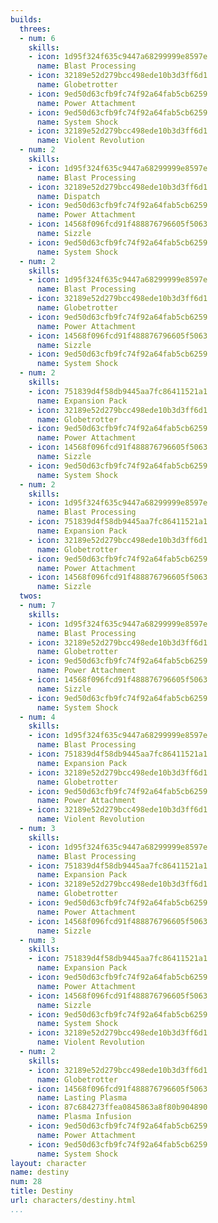 ```yaml
---
builds:
  threes:
  - num: 6
    skills:
    - icon: 1d95f324f635c9447a68299999e8597e
      name: Blast Processing
    - icon: 32189e52d279bcc498ede10b3d3ff6d1
      name: Globetrotter
    - icon: 9ed50d63cfb9fc74f92a64fab5cb6259
      name: Power Attachment
    - icon: 9ed50d63cfb9fc74f92a64fab5cb6259
      name: System Shock
    - icon: 32189e52d279bcc498ede10b3d3ff6d1
      name: Violent Revolution
  - num: 2
    skills:
    - icon: 1d95f324f635c9447a68299999e8597e
      name: Blast Processing
    - icon: 32189e52d279bcc498ede10b3d3ff6d1
      name: Dispatch
    - icon: 9ed50d63cfb9fc74f92a64fab5cb6259
      name: Power Attachment
    - icon: 14568f096fcd91f488876796605f5063
      name: Sizzle
    - icon: 9ed50d63cfb9fc74f92a64fab5cb6259
      name: System Shock
  - num: 2
    skills:
    - icon: 1d95f324f635c9447a68299999e8597e
      name: Blast Processing
    - icon: 32189e52d279bcc498ede10b3d3ff6d1
      name: Globetrotter
    - icon: 9ed50d63cfb9fc74f92a64fab5cb6259
      name: Power Attachment
    - icon: 14568f096fcd91f488876796605f5063
      name: Sizzle
    - icon: 9ed50d63cfb9fc74f92a64fab5cb6259
      name: System Shock
  - num: 2
    skills:
    - icon: 751839d4f58db9445aa7fc86411521a1
      name: Expansion Pack
    - icon: 32189e52d279bcc498ede10b3d3ff6d1
      name: Globetrotter
    - icon: 9ed50d63cfb9fc74f92a64fab5cb6259
      name: Power Attachment
    - icon: 14568f096fcd91f488876796605f5063
      name: Sizzle
    - icon: 9ed50d63cfb9fc74f92a64fab5cb6259
      name: System Shock
  - num: 2
    skills:
    - icon: 1d95f324f635c9447a68299999e8597e
      name: Blast Processing
    - icon: 751839d4f58db9445aa7fc86411521a1
      name: Expansion Pack
    - icon: 32189e52d279bcc498ede10b3d3ff6d1
      name: Globetrotter
    - icon: 9ed50d63cfb9fc74f92a64fab5cb6259
      name: Power Attachment
    - icon: 14568f096fcd91f488876796605f5063
      name: Sizzle
  twos:
  - num: 7
    skills:
    - icon: 1d95f324f635c9447a68299999e8597e
      name: Blast Processing
    - icon: 32189e52d279bcc498ede10b3d3ff6d1
      name: Globetrotter
    - icon: 9ed50d63cfb9fc74f92a64fab5cb6259
      name: Power Attachment
    - icon: 14568f096fcd91f488876796605f5063
      name: Sizzle
    - icon: 9ed50d63cfb9fc74f92a64fab5cb6259
      name: System Shock
  - num: 4
    skills:
    - icon: 1d95f324f635c9447a68299999e8597e
      name: Blast Processing
    - icon: 751839d4f58db9445aa7fc86411521a1
      name: Expansion Pack
    - icon: 32189e52d279bcc498ede10b3d3ff6d1
      name: Globetrotter
    - icon: 9ed50d63cfb9fc74f92a64fab5cb6259
      name: Power Attachment
    - icon: 32189e52d279bcc498ede10b3d3ff6d1
      name: Violent Revolution
  - num: 3
    skills:
    - icon: 1d95f324f635c9447a68299999e8597e
      name: Blast Processing
    - icon: 751839d4f58db9445aa7fc86411521a1
      name: Expansion Pack
    - icon: 32189e52d279bcc498ede10b3d3ff6d1
      name: Globetrotter
    - icon: 9ed50d63cfb9fc74f92a64fab5cb6259
      name: Power Attachment
    - icon: 14568f096fcd91f488876796605f5063
      name: Sizzle
  - num: 3
    skills:
    - icon: 751839d4f58db9445aa7fc86411521a1
      name: Expansion Pack
    - icon: 9ed50d63cfb9fc74f92a64fab5cb6259
      name: Power Attachment
    - icon: 14568f096fcd91f488876796605f5063
      name: Sizzle
    - icon: 9ed50d63cfb9fc74f92a64fab5cb6259
      name: System Shock
    - icon: 32189e52d279bcc498ede10b3d3ff6d1
      name: Violent Revolution
  - num: 2
    skills:
    - icon: 32189e52d279bcc498ede10b3d3ff6d1
      name: Globetrotter
    - icon: 14568f096fcd91f488876796605f5063
      name: Lasting Plasma
    - icon: 87c684273ffea0845863a8f80b904890
      name: Plasma Infusion
    - icon: 9ed50d63cfb9fc74f92a64fab5cb6259
      name: Power Attachment
    - icon: 9ed50d63cfb9fc74f92a64fab5cb6259
      name: System Shock
layout: character
name: destiny
num: 28
title: Destiny
url: characters/destiny.html
...
```

